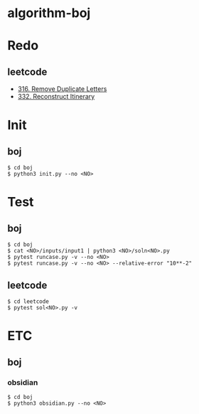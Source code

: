 # algorithm-boj

# Redo

## leetcode

- [316. Remove Duplicate Letters](https://leetcode.com/problems/remove-duplicate-letters)
- [332. Reconstruct Itinerary](https://leetcode.com/problems/reconstruct-itinerary/description/)

# Init

## boj

```shell
$ cd boj
$ python3 init.py --no <NO>
```

# Test

## boj

```shell
$ cd boj
$ cat <NO>/inputs/input1 | python3 <NO>/soln<NO>.py
$ pytest runcase.py -v --no <NO>
$ pytest runcase.py -v --no <NO> --relative-error "10**-2"
```

## leetcode

```shell
$ cd leetcode
$ pytest sol<NO>.py -v
```

# ETC

## boj

### obsidian

```shell
$ cd boj
$ python3 obsidian.py --no <NO>
```
